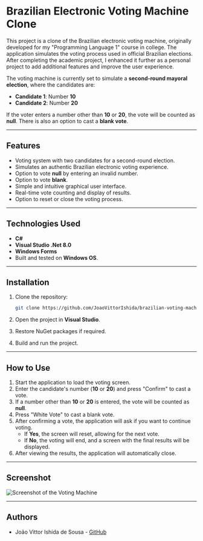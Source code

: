# Brazilian Electronic Voting Machine Clone

This project is a clone of the Brazilian electronic voting machine, originally developed for my "Programming Language 1" course in college. The application simulates the voting process used in official Brazilian elections. After completing the academic project, I enhanced it further as a personal project to add additional features and improve the user experience.

The voting machine is currently set to simulate a **second-round mayoral election**, where the candidates are:
- **Candidate 1**: Number **10**
- **Candidate 2**: Number **20**

If the voter enters a number other than **10** or **20**, the vote will be counted as **null**. There is also an option to cast a **blank vote**.

---

## Features
- Voting system with two candidates for a second-round election.
- Simulates an authentic Brazilian electronic voting experience.
- Option to vote **null** by entering an invalid number.
- Option to vote **blank**.
- Simple and intuitive graphical user interface.
- Real-time vote counting and display of results.
- Option to reset or close the voting process.

---

## Technologies Used
- **C#**
- **Visual Studio .Net 8.0**
- **Windows Forms**
- Built and tested on **Windows OS**.

---

## Installation

1. Clone the repository:
    ```bash
    git clone https://github.com/JoaoVittorIshida/brazilian-voting-machine-clone.git
    ```

2. Open the project in **Visual Studio**.
3. Restore NuGet packages if required.
4. Build and run the project.

---

## How to Use

1. Start the application to load the voting screen.
2. Enter the candidate's number (**10** or **20**) and press "Confirm" to cast a vote.
3. If a number other than **10** or **20** is entered, the vote will be counted as **null**.
4. Press "White Vote" to cast a blank vote.
5. After confirming a vote, the application will ask if you want to continue voting.
    - If **Yes**, the screen will reset, allowing for the next vote.
    - If **No**, the voting will end, and a screen with the final results will be displayed.
6. After viewing the results, the application will automatically close.

---

## Screenshot
![Screenshot of the Voting Machine](https://github.com/user-attachments/assets/8130884f-95ab-490e-bf3e-fbf35b3f173c)



---

## Authors

- João Vittor Ishida de Sousa - [GitHub](https://github.com/JoaoVittorIshida)
